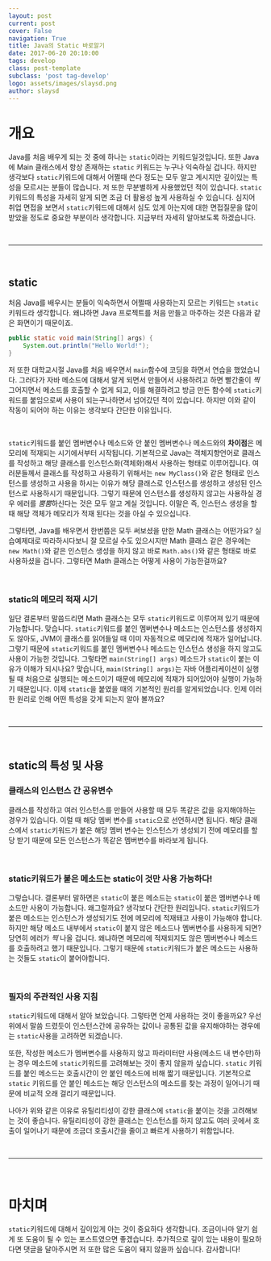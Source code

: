 ```yaml
---
layout: post
current: post
cover: False
navigation: True
title: Java의 Static 바로알기
date: 2017-06-20 20:10:00
tags: develop
class: post-template
subclass: 'post tag-develop'
logo: assets/images/slaysd.png
author: slaysd
---
```

<p></p>

# 개요

Java를 처음 배우게 되는 것 중에 하나는 `static`이라는 키워드일것입니다. 또한 Java에 Main 클래스에서 항상 존재하는 `static` 키워드는 누구나 익숙하실 겁니다. 하지만 생각보다 `static`키워드에 대해서 어쩔때 쓴다 정도는 모두 알고 계시지만 깊이있는 특성을 모르시는 분들이 많습니다. 저 또한 무분별하게 사용했었던 적이 있습니다.  `static`키워드의 특성을 자세히 알게 되면 조금 더 활용성 높게 사용하실 수 있습니다. 심지어 취업 면접을 보면서 `static`키워드에 대해서 심도 있게 아는지에 대한 면접질문을 많이 받았을 정도로 중요한 부분이라 생각합니다. 지금부터 자세히 알아보도록 하겠습니다.

<br/>

*   *   *

<br/>

## static

처음 Java를 배우시는 분들이 익숙하면서 어쩔때 사용하는지 모르는 키워드는 `static` 키워드라 생각합니다. 왜냐하면 Java 프로젝트를 처음 만들고 마주하는 것은 다음과 같은 화면이기 때문이죠.

```java
public static void main(String[] args) {
    System.out.println("Hello World!");
}
```

저 또한 대학교시절 Java를 처음 배우면서 `main`함수에 코딩을 하면서 연습을 했었습니다. 그러다가 자바 메소드에 대해서 알게 되면서 만들어서 사용하려고 하면 빨간줄이 *찍* 그어지면서 메소드를 호출할 수 없게 되고, 이를 해결하려고 방금 만든 함수에 `static`키워드를 붙임으로써 사용이 되는구나하면서 넘어갔던 적이 있습니다. 하지만 이와 같이 작동이 되어야 하는 이유는 생각보다 간단한 이유입니다.

<br/>

`static`키워드를 붙인 멤버변수나 메소드와 안 붙인 멤버변수나 메소드와의 **차이점**은 메모리에 적재되는 시기에서부터 시작됩니다. 기본적으로 Java는 객체지향언어로 클래스를 작성하고 해당 클래스를 인스턴스화(객체화)해서 사용하는 형태로 이루어집니다. 여러분들께서 클래스를 작성하고 사용하기 위해서는 `new MyClass()`와 같은 형태로 인스턴스를 생성하고 사용을 하시는 이유가 해당 클래스로 인스턴스를 생성하고 생성된 인스턴스로 사용하시기 때문입니다. 그렇기 때문에 인스턴스를 생성하지 않고는 사용하실 경우 에러를 *뿜뿜*하신다는 것은 모두 알고 계실 것입니다. 이말은 즉, 인스턴스 생성을 할 때 해당 객체가 메모리가 적재 된다는 것을 아실 수 있으십니다.

그렇타면, Java를 배우면서 한번쯤은 모두 써보셨을 만한 Math 클래스는 어떤가요? 실습예제대로 따라하시다보니 잘 모르실 수도 있으시지만 Math 클래스 같은 경우에는 `new Math()`와 같은 인스턴스 생성을 하지 않고 바로 `Math.abs()`와 같은 형태로 바로 사용하셨을 겁니다. 그렇타면 Math 클래스는 어떻게 사용이 가능한걸까요?

<br/>

### static의 메모리 적재 시기

일단 결론부터 말씀드리면 Math 클래스는 모두 `static`키워드로 이루어져 있기 때문에 가능합니다. 맞습니다. `static`키워드를 붙인 멤버변수나 메소드는 인스턴스를 생성하지도 않아도, JVM이 클래스를 읽어들일 때 이미 자동적으로 메모리에 적재가 일어납니다. 그렇기 때문에 `static`키워드를 붙인 멤버변수나 메소드는 인스턴스 생성을 하지 않고도 사용이 가능한 것입니다. 그렇타면 `main(String[] args)` 메소드가 `static`이 붙는 이유가 이해가 되시나요? 맞습니다, `main(String[] args)`는 자바 어플리케이션이 실행될 때 처음으로 실행되는 메소드이기 때문에 메모리에 적재가 되어있어야 실행이 가능하기 때문입니다. 이제 `static`을 붙였을 때의 기본적인 원리를 알게되었습니다. 인제 이러한 원리로 인해 어떤 특성을 갖게 되는지 알아 볼까요?

<br/>

*   *   *

<br/>

## static의 특성 및 사용

### 클래스의 인스턴스 간 공유변수

클래스를 작성하고 여러 인스턴스를 만들어 사용할 때 모두 똑같은 값을 유지해야하는 경우가 있습니다. 이럴 때 해당 멤버 변수를 `static`으로 선언하시면 됩니다. 해당 클래스에서 `static`키워드가 붙은 해당 멤버 변수는 인스턴스가 생성되기 전에 메모리를 할당 받기 때문에 모든 인스턴스가 똑같은 멤버변수를 바라보게 됩니다.

<br/>

### static키워드가 붙은 메소드는 static이 것만 사용 가능하다!

그렇습니다. 결론부터 말하면은 `static`이 붙은 메소드는 `static`이 붙은 멤버변수나 메소드만 사용이 가능합니다. 왜그럴까요? 생각보다 간단한 원리입니다. `static`키워드가 붙은 메소드는 인스턴스가 생성되기도 전에 메모리에 적재돼고 사용이 가능해야 합니다. 하지만 해당 메소드 내부에서 `static`이 붙지 않은 메소드나 멤버변수를 사용하게 되면? 당연히 에러가 *찍* 나올 겁니다. 왜냐하면 메모리에 적재되지도 않은 멤버변수나 메소드를 호출하려고 했기 때문입니다. 그렇기 때문에 `static`키워드가 붙은 메소드는 사용하는 것들도 `static`이 붙어야합니다.

<br/>

### 필자의 주관적인 사용 지침

 `static`키워드에 대해서 알아 보았습니다. 그렇타면 언제 사용하는 것이 좋을까요? 우선 위에서 말씀 드렸듯이 인스턴스간에 공유하는 값이나 공통된 값을 유지해야하는 경우에는 `static`사용을 고려하면 되겠습니다. 

또한, 작성한 메소드가 멤버변수를 사용하지 않고 파라미터만 사용(메소드 내 변수만)하는 경우 메소드에 `static`키워드를 고려해보는 것이 좋지 않을까 싶습니다. `static` 키워드를 붙인 메소드는 호출시간이 안 붙인 메소드에 비해 짧기 때문입니다. 기본적으로 `static` 키워드를 안 붙인 메소드는 해당 인스턴스의 메소드를 찾는 과정이 일어나기 때문에 비교적 오래 걸리기 때문입니다.

나아가 위와 같은 이유로 유틸리티성이 강한 클래스에 `static`을 붙이는 것을 고려해보는 것이 좋습니다. 유틸리티성이 강한 클래스는 인스턴스를 하지 않고도 여러 곳에서 호출이 일어나기 때문에 조금더 호출시간을 줄이고 빠르게 사용하기 위함입니다.

<br/>

*   *   *

<br/>

# 마치며

 `static`키워드에 대해서 깊이있게 아는 것이 중요하다 생각합니다. 조금이나마 알기 쉽게 또 도움이 될 수 있는 포스트였으면 좋겠습니다. 추가적으로 깊이 있는 내용이 필요하다면 댓글을 달아주시면 저 또한 많은 도움이 돼지 않을까 싶습니다. 감사합니다!